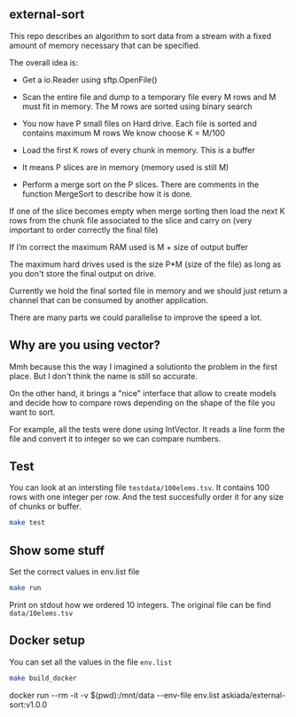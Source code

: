 ## external-sort

This repo describes an algorithm to sort data from a stream with a fixed amount of memory necessary that can be specified.

The overall idea is:

-   Get a io.Reader using sftp.OpenFile()
-   Scan the entire file and dump to a temporary file every M rows and M must fit in memory. The M rows are sorted using binary search

-   You now have P small files on Hard drive. Each file is sorted and contains maximum M rows
    We know choose K = M/100
-   Load the first K rows of every chunk in memory. This is a buffer
-   It means P slices are in memory (memory used is still M)
-   Perform a merge sort on the P slices. There are comments in the function MergeSort to describe how it is done.

If one of the slice becomes empty when merge sorting
then load the next K rows from the chunk file associated to the slice and carry on (very important to order correctly the final file)

If I’m correct the maximum RAM used is M + size of output buffer

The maximum hard drives used is the size P\*M (size of the file) as long as you don't store the final output on drive.

Currently we hold the final sorted file in memory and we should just return a channel that can be consumed by another application.

There are many parts we could parallelise to improve the speed a lot.

## Why are you using vector?

Mmh because this the way I imagined a solutionto the problem in the first place. But I don't think the name is still so accurate.

On the other hand, it brings a "nice" interface that allow to create models and decide how to compare rows depending on the shape of the file you want to sort.

For example, all the tests were done using IntVector. It reads a line form the file and convert it to integer so we can compare numbers.

## Test

You can look at an intersting file `testdata/100elems.tsv`. It contains 100 rows with one integer per row. And the test succesfully order it for any size of chunks or buffer.

```sh
make test
```

## Show some stuff

Set the correct values in env.list file

```sh
make run
```

Print on stdout how we ordered 10 integers. The original file can be find `data/10elems.tsv`

## Docker setup

You can set all the values in the file `env.list`

```sh
make build_docker
```

docker run --rm -it -v $(pwd):/mnt/data --env-file env.list askiada/external-sort:v1.0.0

